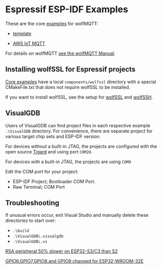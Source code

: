 # Espressif ESP-IDF Examples

These are the core [examples](./examples/README.md) for wolfMQTT:

- [template](./examples/wolfmqtt_template/README.md)

- [AWS IoT MQTT](./examples/AWS_IoT_MQTT/README.md)

For details on wolfMQTT [see the wolfMQTT Manual](https://www.wolfssl.com/documentation/manuals/wolfmqtt/wolfMQTT-Manual.pdf).

## Installing wolfSSL for Espressif projects

[Core examples](https://github.com/wolfSSL/wolfssl/tree/master/IDE/Espressif/ESP-IDF/examples) 
have a local `components/wolfssl` directory with a special CMakeFile.txt that does not require 
wolfSSL to be installed.

If you want to install wolfSSL, see the setup for [wolfSSL](https://github.com/wolfSSL/wolfssl/tree/master/IDE/Espressif/ESP-IDF#setup-for-linux) 
and [wolfSSH](https://github.com/wolfSSL/wolfssh/tree/master/ide/Espressif#setup-for-linux).

## VisualGDB

Users of VisualGDB can find project files in each respective example `.\VisualGDB` directory.
For convenience, there are separate project for various target chip sets and ESP-IDF version.

For devices without a built-in JTAG, the projects are configured with the open source [Tigard](https://www.crowdsupply.com/securinghw/tigard)
and using port `COM20`.

For devices _with_ a built-in JTAG, the projects are using `COM9`

Edit the COM port for your project:

- ESP-IDF Project; Bootloader COM Port.
- Raw Terminal; COM Port


## Troubleshooting

If unusual errors occur, exit Visual Studio and manually delete these directories to start over:

- `.\build`
- `.\VisualGDB\.visualgdb`
- `.\VisualGDB\.vs`


[RSA peripheral 50% slower on ESP32-S3/C3 than S2](https://www.esp32.com/viewtopic.php?t=23830)

[GPIO6,GPIO7,GPIO8,and GPIO9 changed for ESP32-WROOM-32E](https://esp32.com/viewtopic.php?t=29058)




